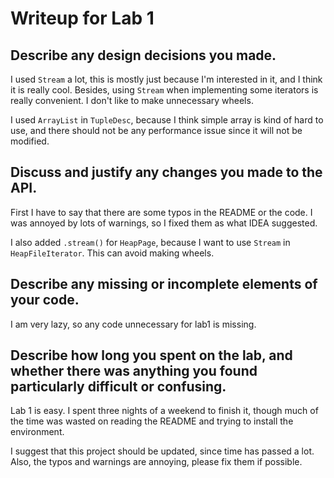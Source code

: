 # Writeup for Lab 1

## Describe any design decisions you made.

I used `Stream` a lot, this is mostly just because I'm interested in it, and I think it is really cool. Besides, using `Stream` when implementing some iterators is really convenient. I don't like to make unnecessary wheels.

I used `ArrayList` in `TupleDesc`, because I think simple array is kind of hard to use, and there should not be any performance issue since it will not be modified.

## Discuss and justify any changes you made to the API.

First I have to say that there are some typos in the README or the code. I was annoyed by lots of warnings, so I fixed them as what IDEA suggested.

I also added `.stream()` for `HeapPage`, because I want to use `Stream` in `HeapFileIterator`. This can avoid making wheels.

## Describe any missing or incomplete elements of your code.

I am very lazy, so any code unnecessary for lab1 is missing.

## Describe how long you spent on the lab, and whether there was anything you found particularly difficult or confusing.

Lab 1 is easy. I spent three nights of a weekend to finish it, though much of the time was wasted on reading the README and trying to install the environment.

I suggest that this project should be updated, since time has passed a lot. Also, the typos and warnings are annoying, please fix them if possible.
